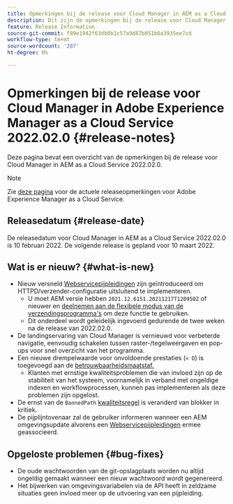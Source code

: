```yaml
---
title: Opmerkingen bij de release voor Cloud Manager in AEM as a Cloud Service release 2022.02.0
description: Dit zijn de opmerkingen bij de release voor Cloud Manager in AEM as a Cloud Service release 2022.02.0.
feature: Release Information
source-git-commit: f89e1942f63db0b1c57a9d87b051b6a3935ee7cd
workflow-type: tm+mt
source-wordcount: '287'
ht-degree: 0%

---
```



# Opmerkingen bij de release voor Cloud Manager in Adobe Experience Manager as a Cloud Service 2022.02.0 {#release-notes}

Deze pagina bevat een overzicht van de opmerkingen bij de release voor Cloud Manager in AEM as a Cloud Service 2022.02.0.

>[!NOTE]
>
>Zie [deze pagina](/help/release-notes/release-notes-cloud/release-notes-current.md) voor de actuele releaseopmerkingen voor Adobe Experience Manager as a Cloud Service.

## Releasedatum {#release-date}

De releasedatum voor Cloud Manager in AEM as a Cloud Service 2022.02.0 is 10 februari 2022. De volgende release is gepland voor 10 maart 2022.

## Wat is er nieuw? {#what-is-new}

* Nieuw versneld [Webservicepijpleidingen](/help/implementing/cloud-manager/configuring-pipelines/introduction-ci-cd-pipelines.md#web-tier-config-pipelines) zijn geïntroduceerd om HTTPD/verzender-configuratie uitsluitend te implementeren.
   * U moet AEM versie hebben `2021.12.6151.20211217T120950Z` of nieuwer en [deelnemen aan de flexibele modus van de verzendingsprogramma&#39;s](/help/implementing/dispatcher/disp-overview.md#validation-debug) om deze functie te gebruiken.
   * Dit onderdeel wordt geleidelijk ingevoerd gedurende de twee weken na de release van 2022.02.0.
* De landingservaring van Cloud Manager is vernieuwd voor verbeterde navigatie, eenvoudig schakelen tussen raster-/tegelweergaven en pop-ups voor snel overzicht van het programma.
* Een nieuwe drempelwaarde voor onvoldoende prestaties (`< D`) is toegevoegd aan de [betrouwbaarheidsmaatstaf.](/help/implementing/cloud-manager/code-quality-testing.md#understanding-code-quality-rules)
   * Klanten met ernstige kwaliteitsproblemen die van invloed zijn op de stabiliteit van het systeem, voornamelijk in verband met ongeldige indexen en workflowprocessen, kunnen pas implementeren als deze problemen zijn opgelost.
* De ernst van de `BannedPath` [kwaliteitsregel](/help/implementing/cloud-manager/code-quality-testing.md#understanding-code-quality-rules) is veranderd van blokker in kritiek.
* De pijplijntovenaar zal de gebruiker informeren wanneer een AEM omgevingsupdate alvorens een [Webservicepijpleidingen](/help/implementing/cloud-manager/configuring-pipelines/introduction-ci-cd-pipelines.md#web-tier-config-pipelines) ermee geassocieerd.

## Opgeloste problemen {#bug-fixes}

* De oude wachtwoorden van de git-opslagplaats worden nu altijd ongeldig gemaakt wanneer een nieuw wachtwoord wordt gegenereerd.
* Het bijwerken van omgevingsvariabelen via de API heeft in zeldzame situaties geen invloed meer op de uitvoering van een pijpleiding.
